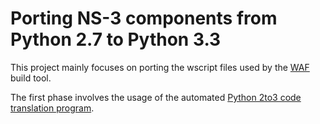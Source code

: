# Porting NS-3 components from Python 2.7 to Python 3.3

This project mainly focuses on porting the wscript files used by the [WAF](https://code.google.com/p/waf/) build tool.

The first phase involves the usage of the automated [Python 2to3 code translation program](https://docs.python.org/2/library/2to3.html).
